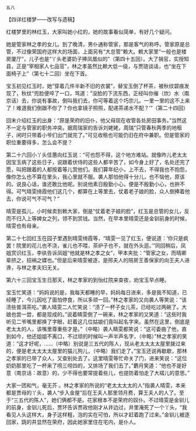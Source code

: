    五八 

   【四详红楼梦——改写与遗稿】

   红楼梦里的林红玉，大家叫她小红的，她的故事看似简单，有好几个疑问。

   她是管家林之孝的女儿。到了晚清，男仆通称管家，那是客气的称呼。管家原是总管，不过像荣国府这样大的场面，上面另有“大总管”赖大。赖大家里“一般也是楼房厦厅”，儿子也是“丫头老婆奶子捧凤凰似的”（第四十五回）。大了捐官，实授知县，正是“宰相家人七品官”，林之孝虽然比赖大低一级，与贾琏谈话，也“坐在下面椅子上”（第七十二回）坐在下首。

   宝玉初见红玉时，她“穿着几件半新不旧的衣裳”，替宝玉倒了杯茶，被秋纹碧痕发现了，秋纹“兜脸便啐了一口，骂道：”没脸的下流东西，正经叫你催（炊）水（南京话）去，你说有事故，倒叫我们去，你可等着这个巧宗儿。一里一里的这不上来了！难道我们倒跟不你了？你也拿镜子照照，配递茶递水不配？’”（第二十四回）

   回末介绍红玉的出身：“原是荣府的旧仆，他父母现在收管各处房田事务。”当然这不一定与管家的职务冲突。据周瑞家的告诉刘姥姥，周瑞“只管春秋两季的地租子，闲时只带着小爷们出门就完了。”可见收租也可能仍旧在府中兼职。但是管家的职位重要得多，怎么会不提？

   第二十六回小丫头佳蕙向红玉说：“可也怨不得，这个地方难站。就像昨儿老太太因宝玉病了这些日子，说跟着伏侍的这些人都辛苦了，如今身上好了，名处还完了愿，叫把跟着的人都按着等儿赏他们。我们算年纪小，上不去，不得我也不抱怨，像你怎么也不算在里头，我心里就不服。袭人那怕他得十分儿，也不恼他，原该的。说良心话，谁还敢比他呢。别说他素日殷勤小心，便是不殷勤小心，也拚不得。可气晴雯绮霞他们这几个，都算在上等里去，仗着老子娘的脸，众人倒捧着他去，你说可气不可气？”

   晴雯是孤儿，小时候卖到赖大家，倒是“仗着老子娘的脸”，红玉是总管的女儿，反而不归入上等婢女之列，领不到赏钱。当然，在早本里晴雯还是金钏前身的时候，晴雯也有母亲。

   第二十七回红玉在园子里遇到晴雯绮霞等，“晴雯一见了红玉，便说道：‘你只是疯罢！院里的花儿也不浇，雀儿也不喂，茶炉子也不，就在外头逛。’”同回稍后，凤姐赏识红玉，李纨告诉凤姐“他就是林之孝之女”，甲本夹批：“管家之女，而晴卿辈挤之，招祸之媒也。”但是后来晴雯被逐，是邢夫人的陪房王善保家的向王夫人进谗，与林之孝夫妇无关。

   第六十三回宝玉生日那天，林之孝家的到怡红院来查夜，劝宝玉早点睡。

   宝玉忙笑道：“妈妈说的是，我每天都睡的早，妈妈每日进来，多是我不知道，已经睡了，今儿因吃了面怕停食，所以多顽一回。”林之孝家的又向袭人等笑说：“该渍些普洱茶吃。”袭人晴雯二人忙笑说：“渍了一杯子女儿茶，已经吃过两碗了。大娘也尝一尝，都是现成的。”说着睛雯倒了一碗来，林之孝家的又笑道：“这些时我听见二爷嘴里都换了字眼，赶着这几位姑娘们竟叫起名字来。虽然在这里，倒底是老太太的人，该嘴里尊重些才是。”（中略）袭人睛雯都笑说：“这可委曲了他，直到如今，他还姐姐不离口，不过顽的时候叫一声半声名字，（中略）”林之孝家的笑道：“这才好呢，……（中略）别说是三五代的陈人，现从老太太太太屋里拨过来的，便是老太太太太屋里的猫儿狗儿，（中略）我们走了。”宝玉还说再歇歇，那林之孝家的已带了众人，又查别处去了。这里晴雯等忙命关了门，进来笑说：“这位奶奶那里吃了一杯来了唠三唠四的，又排场了我们去了。”麝月笑道：“他也不是好意（南京话：故意）的，少不得也要常提着些儿，也提防着怕走了大褶儿的意思。”

   大家一团和气，毫无芥 。林之孝家的所说的“老太太太太的人”指袭人晴雯，本来都是贾母的丫头，袭人“步入金屋”后在王夫人那里领月费，算王夫人的人了。至于“三五代的陈人”，她们俩都不是。花家根本不是荣府的奴仆。不过晴雯是金钏儿的前身，金钏儿死后，贾环告诉贾政他刚才从井边过，井里淹死了一个丫头，“我看见人头这样大，身子这样粗，泡的实在可怕，所以才赶着跑了过来。”金钏儿被逐回家，跳的井显然在荣府，因此她家里住在宅内，是仆人。

